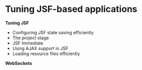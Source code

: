 

# Tuning JSF-based applications

**Tuning JSF**
* Configuring JSF state saving efficiently 
* The project stage 
* JSF Immediate 
* Using AJAX support in JSF 
* Loading resource files efficiently 

**WebSockets**